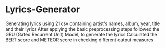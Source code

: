 # Lyrics-Generator
Generating lyrics using 21 csv containing artist's names, album, year, title and their lyrics
After applying the basic preprocessing steps followed the GRU (Gated Recurrent Unit) Model, to generate the lyrics
Calculated the BERT score and METEOR score in checking different output measures
